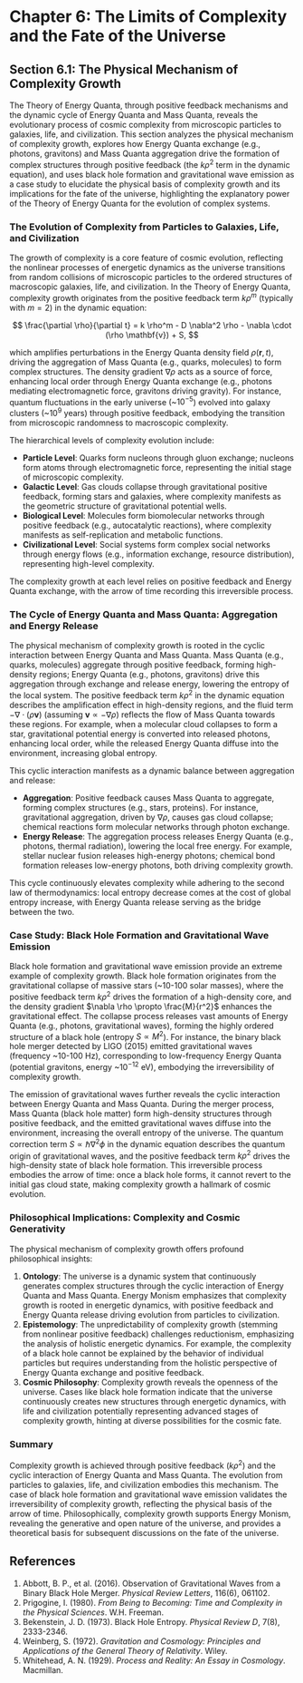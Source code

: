 # Chapter 6: The Limits of Complexity and the Fate of the Universe

## Section 6.1: The Physical Mechanism of Complexity Growth

The Theory of Energy Quanta, through positive feedback mechanisms and the dynamic cycle of Energy Quanta and Mass Quanta, reveals the evolutionary process of cosmic complexity from microscopic particles to galaxies, life, and civilization. This section analyzes the physical mechanism of complexity growth, explores how Energy Quanta exchange (e.g., photons, gravitons) and Mass Quanta aggregation drive the formation of complex structures through positive feedback (the $k \rho^2$ term in the dynamic equation), and uses black hole formation and gravitational wave emission as a case study to elucidate the physical basis of complexity growth and its implications for the fate of the universe, highlighting the explanatory power of the Theory of Energy Quanta for the evolution of complex systems.

### The Evolution of Complexity from Particles to Galaxies, Life, and Civilization
The growth of complexity is a core feature of cosmic evolution, reflecting the nonlinear processes of energetic dynamics as the universe transitions from random collisions of microscopic particles to the ordered structures of macroscopic galaxies, life, and civilization. In the Theory of Energy Quanta, complexity growth originates from the positive feedback term $k \rho^m$ (typically with $m=2$) in the dynamic equation:

$$
\frac{\partial \rho}{\partial t} = k \rho^m - D \nabla^2 \rho - \nabla \cdot (\rho \mathbf{v}) + S,
$$

which amplifies perturbations in the Energy Quanta density field $\rho(\mathbf{r}, t)$, driving the aggregation of Mass Quanta (e.g., quarks, molecules) to form complex structures. The density gradient $\nabla \rho$ acts as a source of force, enhancing local order through Energy Quanta exchange (e.g., photons mediating electromagnetic force, gravitons driving gravity). For instance, quantum fluctuations in the early universe (~$10^{-5}$) evolved into galaxy clusters (~$10^9$ years) through positive feedback, embodying the transition from microscopic randomness to macroscopic complexity.

The hierarchical levels of complexity evolution include:

- **Particle Level**: Quarks form nucleons through gluon exchange; nucleons form atoms through electromagnetic force, representing the initial stage of microscopic complexity.
- **Galactic Level**: Gas clouds collapse through gravitational positive feedback, forming stars and galaxies, where complexity manifests as the geometric structure of gravitational potential wells.
- **Biological Level**: Molecules form biomolecular networks through positive feedback (e.g., autocatalytic reactions), where complexity manifests as self-replication and metabolic functions.
- **Civilizational Level**: Social systems form complex social networks through energy flows (e.g., information exchange, resource distribution), representing high-level complexity.

The complexity growth at each level relies on positive feedback and Energy Quanta exchange, with the arrow of time recording this irreversible process.

### The Cycle of Energy Quanta and Mass Quanta: Aggregation and Energy Release
The physical mechanism of complexity growth is rooted in the cyclic interaction between Energy Quanta and Mass Quanta. Mass Quanta (e.g., quarks, molecules) aggregate through positive feedback, forming high-density regions; Energy Quanta (e.g., photons, gravitons) drive this aggregation through exchange and release energy, lowering the entropy of the local system. The positive feedback term $k \rho^2$ in the dynamic equation describes the amplification effect in high-density regions, and the fluid term $-\nabla \cdot (\rho \mathbf{v})$ (assuming $\mathbf{v} \propto -\nabla \rho$) reflects the flow of Mass Quanta towards these regions. For example, when a molecular cloud collapses to form a star, gravitational potential energy is converted into released photons, enhancing local order, while the released Energy Quanta diffuse into the environment, increasing global entropy.

This cyclic interaction manifests as a dynamic balance between aggregation and release:

- **Aggregation**: Positive feedback causes Mass Quanta to aggregate, forming complex structures (e.g., stars, proteins). For instance, gravitational aggregation, driven by $\nabla \rho$, causes gas cloud collapse; chemical reactions form molecular networks through photon exchange.
- **Energy Release**: The aggregation process releases Energy Quanta (e.g., photons, thermal radiation), lowering the local free energy. For example, stellar nuclear fusion releases high-energy photons; chemical bond formation releases low-energy photons, both driving complexity growth.

This cycle continuously elevates complexity while adhering to the second law of thermodynamics: local entropy decrease comes at the cost of global entropy increase, with Energy Quanta release serving as the bridge between the two.

### Case Study: Black Hole Formation and Gravitational Wave Emission
Black hole formation and gravitational wave emission provide an extreme example of complexity growth. Black hole formation originates from the gravitational collapse of massive stars (~10-100 solar masses), where the positive feedback term $k \rho^2$ drives the formation of a high-density core, and the density gradient $\nabla \rho \propto \frac{M}{r^2}$ enhances the gravitational effect. The collapse process releases vast amounts of Energy Quanta (e.g., photons, gravitational waves), forming the highly ordered structure of a black hole (entropy $S \propto M^2$). For instance, the binary black hole merger detected by LIGO (2015) emitted gravitational waves (frequency ~10-100 Hz), corresponding to low-frequency Energy Quanta (potential gravitons, energy ~$10^{-12}$ eV), embodying the irreversibility of complexity growth.

The emission of gravitational waves further reveals the cyclic interaction between Energy Quanta and Mass Quanta. During the merger process, Mass Quanta (black hole matter) form high-density structures through positive feedback, and the emitted gravitational waves diffuse into the environment, increasing the overall entropy of the universe. The quantum correction term $S \propto \hbar \nabla^2 \phi$ in the dynamic equation describes the quantum origin of gravitational waves, and the positive feedback term $k \rho^2$ drives the high-density state of black hole formation. This irreversible process embodies the arrow of time: once a black hole forms, it cannot revert to the initial gas cloud state, making complexity growth a hallmark of cosmic evolution.

### Philosophical Implications: Complexity and Cosmic Generativity
The physical mechanism of complexity growth offers profound philosophical insights:

1. **Ontology**: The universe is a dynamic system that continuously generates complex structures through the cyclic interaction of Energy Quanta and Mass Quanta. Energy Monism emphasizes that complexity growth is rooted in energetic dynamics, with positive feedback and Energy Quanta release driving evolution from particles to civilization.
2. **Epistemology**: The unpredictability of complexity growth (stemming from nonlinear positive feedback) challenges reductionism, emphasizing the analysis of holistic energetic dynamics. For example, the complexity of a black hole cannot be explained by the behavior of individual particles but requires understanding from the holistic perspective of Energy Quanta exchange and positive feedback.
3. **Cosmic Philosophy**: Complexity growth reveals the openness of the universe. Cases like black hole formation indicate that the universe continuously creates new structures through energetic dynamics, with life and civilization potentially representing advanced stages of complexity growth, hinting at diverse possibilities for the cosmic fate.

### Summary
Complexity growth is achieved through positive feedback ($k \rho^2$) and the cyclic interaction of Energy Quanta and Mass Quanta. The evolution from particles to galaxies, life, and civilization embodies this mechanism. The case of black hole formation and gravitational wave emission validates the irreversibility of complexity growth, reflecting the physical basis of the arrow of time. Philosophically, complexity growth supports Energy Monism, revealing the generative and open nature of the universe, and provides a theoretical basis for subsequent discussions on the fate of the universe.

## References
1. Abbott, B. P., et al. (2016). Observation of Gravitational Waves from a Binary Black Hole Merger. *Physical Review Letters*, 116(6), 061102.
2. Prigogine, I. (1980). *From Being to Becoming: Time and Complexity in the Physical Sciences*. W.H. Freeman.
3. Bekenstein, J. D. (1973). Black Hole Entropy. *Physical Review D*, 7(8), 2333-2346.
4. Weinberg, S. (1972). *Gravitation and Cosmology: Principles and Applications of the General Theory of Relativity*. Wiley.
5. Whitehead, A. N. (1929). *Process and Reality: An Essay in Cosmology*. Macmillan.
